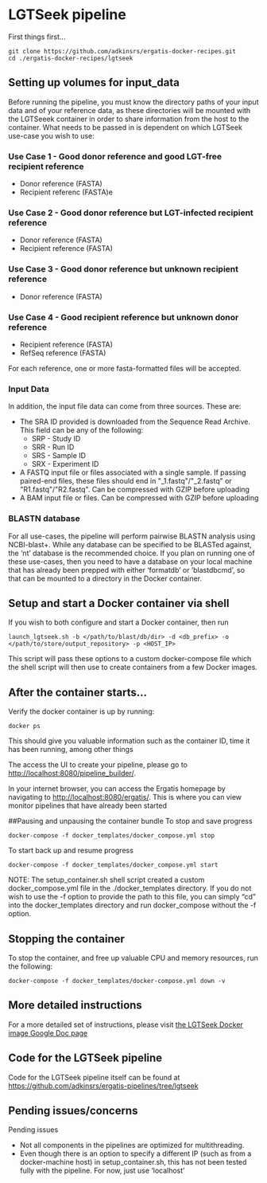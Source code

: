 # LGTSeek pipeline

First things first...
```
git clone https://github.com/adkinsrs/ergatis-docker-recipes.git
cd ./ergatis-docker-recipes/lgtseek
```

## Setting up volumes for input_data

Before running the pipeline, you must know the directory paths of your input data and of your reference data, as these directories will be mounted with the LGTSeeek container in order to share information from the host to the container.  What needs to be passed in is dependent on which LGTSeek use-case you wish to use:

### Use Case 1 - Good donor reference and good LGT-free recipient reference
* Donor reference (FASTA)
* Recipient referenc (FASTA)e

### Use Case 2 - Good donor reference but LGT-infected recipient reference
* Donor reference (FASTA)
* Recipient reference (FASTA)

### Use Case 3 - Good donor reference but unknown recipient reference
* Donor reference (FASTA)

### Use Case 4 - Good recipient reference but unknown donor reference
* Recipient reference (FASTA)
* RefSeq reference (FASTA)

For each reference, one or more fasta-formatted files will be accepted.

### Input Data
In addition, the input file data can come from three sources.  These are: 
* The SRA ID provided is downloaded from the Sequence Read Archive. This field can be any of the following:
  * SRP - Study ID
  * SRR - Run ID
  * SRS - Sample ID
  * SRX - Experiment ID
* A FASTQ input file or files associated with a single sample.  If passing paired-end files, these files should end in "\_1.fastq"/"\_2.fastq" or "R1.fastq"/"R2.fastq".  Can be compressed with GZIP before uploading
* A BAM input file or files.  Can be compressed with GZIP before uploading

### BLASTN database
For all use-cases, the pipeline will perform pairwise BLASTN analysis using NCBI-blast+.  While any database can be specified to be BLASTed against, the ‘nt’ database is the recommended choice.  If you plan on running one of these use-cases, then you need to have a database on your local machine that has already been prepped with either ‘formatdb’ or ‘blastdbcmd’, so that can be mounted to a directory in the Docker container.

## Setup and start a Docker container via shell
If you wish to both configure and start a Docker container, then run 
```
launch_lgtseek.sh -b </path/to/blast/db/dir> -d <db_prefix> -o </path/to/store/output_repository> -p <HOST_IP>
```

This script will pass these options to a custom docker-compose file which the shell script will then use to create containers from a few Docker images.

## After the container starts...

Verify the docker container is up by running:
```
docker ps
```
This should give you valuable information such as the container ID, time it has been running, among other things

The access the UI to create your pipeline, please go to
[http://localhost:8080/pipeline_builder/](http://localhost:8080/pipeline_builder/).

In your internet browser, you can access the Ergatis homepage by navigating to [http://localhost:8080/ergatis/](http://localhost:8080/ergatis/).  This is where you can view monitor pipelines that have already been started

##Pausing and unpausing the container bundle
To stop and save progress
```
docker-compose -f docker_templates/docker_compose.yml stop
```
To start back up and resume progress
```
docker-compose -f docker_templates/docker_compose.yml start
```

NOTE:  The setup_container.sh shell script created a custom docker_compose.yml file in the ./docker_templates directory.  If you do not wish to use the -f option to provide the path to this file, you can simply “cd” into the docker_templates directory and run docker_compose without the -f option.

## Stopping the container
To stop the container, and free up valuable CPU and memory resources, run the following:
```
docker-compose -f docker_templates/docker-compose.yml down -v
```

## More detailed instructions
For a more detailed set of instructions, please visit [the LGTSeek Docker image Google Doc page](https://docs.google.com/document/d/13ZQ2eNf3HPPNXuexkLK203dKZzjHdm12DP2yF1PLdDY/edit?usp=sharing)

## Code for the LGTSeek pipeline
Code for the LGTSeek pipeline itself can be found at https://github.com/adkinsrs/ergatis-pipelines/tree/lgtseek

## Pending issues/concerns
Pending issues
* Not all components in the pipelines are optimized for multithreading.
* Even though there is an option to specify a different IP (such as from a docker-machine host) in setup_container.sh, this has not been tested fully with the pipeline.  For now, just use ‘localhost’
